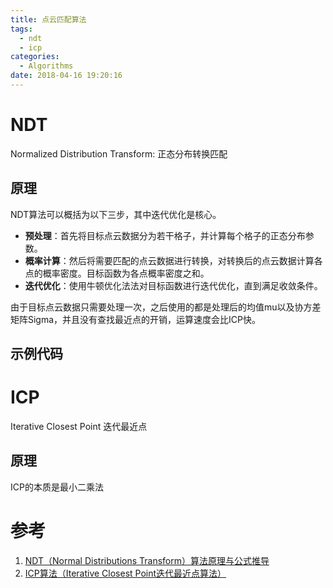 ```yaml
---
title: 点云匹配算法
tags:
  - ndt
  - icp
categories:
  - Algorithms
date: 2018-04-16 19:20:16
---
```


# NDT
Normalized Distribution Transform: 正态分布转换匹配
## 原理
NDT算法可以概括为以下三步，其中迭代优化是核心。

- **预处理**：首先将目标点云数据分为若干格子，并计算每个格子的正态分布参数。
- **概率计算**：然后将需要匹配的点云数据进行转换，对转换后的点云数据计算各点的概率密度。目标函数为各点概率密度之和。
- **迭代优化**：使用牛顿优化法法对目标函数进行迭代优化，直到满足收敛条件。

由于目标点云数据只需要处理一次，之后使用的都是处理后的均值mu以及协方差矩阵Sigma，并且没有查找最近点的开销，运算速度会比ICP快。

## 示例代码

# ICP
Iterative Closest Point 迭代最近点
## 原理
ICP的本质是最小二乘法

# 参考
1. [NDT（Normal Distributions Transform）算法原理与公式推导](http://www.cnblogs.com/21207-iHome/p/8039741.html)
2. [ICP算法（Iterative Closest Point迭代最近点算法）](https://www.cnblogs.com/sddai/p/6129437.html)
